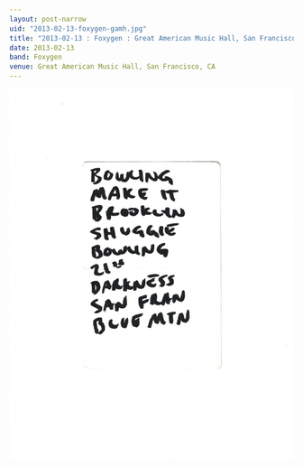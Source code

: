 ```yaml
---
layout: post-narrow
uid: "2013-02-13-foxygen-gamh.jpg"
title: "2013-02-13 : Foxygen : Great American Music Hall, San Francisco, CA"
date: 2013-02-13
band: Foxygen
venue: Great American Music Hall, San Francisco, CA
---
```


<div class="showcase">
  <img src="/img/2013/02/20130213-Foxygen-GAMH.jpg" alt="2013-02-13-foxygen-gamh.jpg">
</div>
